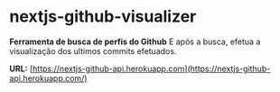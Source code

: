 # nextjs-github-visualizer 

**Ferramenta de busca de perfis do __Github__** E após a busca, efetua a visualização dos ultimos commits efetuados.

**URL:** [https://nextjs-github-api.herokuapp.com](https://nextjs-github-api.herokuapp.com/)

